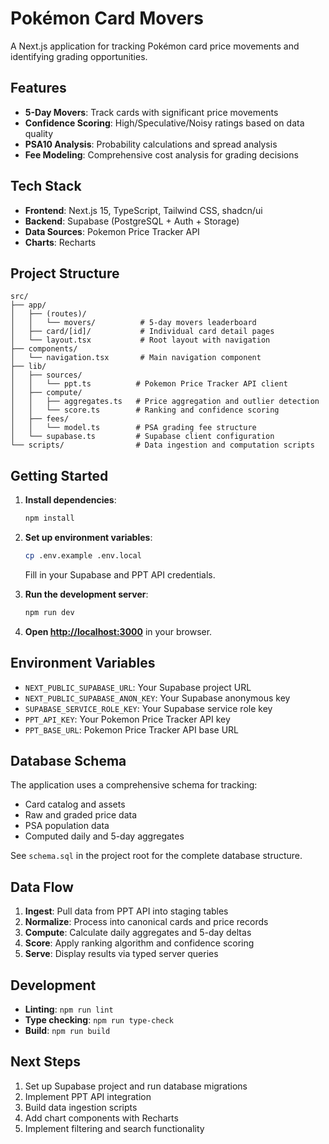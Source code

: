 # Pokémon Card Movers

A Next.js application for tracking Pokémon card price movements and identifying grading opportunities.

<!-- Force deployment update -->

## Features

- **5-Day Movers**: Track cards with significant price movements
- **Confidence Scoring**: High/Speculative/Noisy ratings based on data quality
- **PSA10 Analysis**: Probability calculations and spread analysis
- **Fee Modeling**: Comprehensive cost analysis for grading decisions

## Tech Stack

- **Frontend**: Next.js 15, TypeScript, Tailwind CSS, shadcn/ui
- **Backend**: Supabase (PostgreSQL + Auth + Storage)
- **Data Sources**: Pokemon Price Tracker API
- **Charts**: Recharts

## Project Structure

```
src/
├── app/
│   ├── (routes)/
│   │   └── movers/          # 5-day movers leaderboard
│   ├── card/[id]/           # Individual card detail pages
│   └── layout.tsx           # Root layout with navigation
├── components/
│   └── navigation.tsx       # Main navigation component
├── lib/
│   ├── sources/
│   │   └── ppt.ts          # Pokemon Price Tracker API client
│   ├── compute/
│   │   ├── aggregates.ts   # Price aggregation and outlier detection
│   │   └── score.ts        # Ranking and confidence scoring
│   ├── fees/
│   │   └── model.ts        # PSA grading fee structure
│   └── supabase.ts         # Supabase client configuration
└── scripts/                # Data ingestion and computation scripts
```

## Getting Started

1. **Install dependencies**:
   ```bash
   npm install
   ```

2. **Set up environment variables**:
   ```bash
   cp .env.example .env.local
   ```
   Fill in your Supabase and PPT API credentials.

3. **Run the development server**:
   ```bash
   npm run dev
   ```

4. **Open [http://localhost:3000](http://localhost:3000)** in your browser.

## Environment Variables

- `NEXT_PUBLIC_SUPABASE_URL`: Your Supabase project URL
- `NEXT_PUBLIC_SUPABASE_ANON_KEY`: Your Supabase anonymous key
- `SUPABASE_SERVICE_ROLE_KEY`: Your Supabase service role key
- `PPT_API_KEY`: Your Pokemon Price Tracker API key
- `PPT_BASE_URL`: Pokemon Price Tracker API base URL

## Database Schema

The application uses a comprehensive schema for tracking:
- Card catalog and assets
- Raw and graded price data
- PSA population data
- Computed daily and 5-day aggregates

See `schema.sql` in the project root for the complete database structure.

## Data Flow

1. **Ingest**: Pull data from PPT API into staging tables
2. **Normalize**: Process into canonical cards and price records
3. **Compute**: Calculate daily aggregates and 5-day deltas
4. **Score**: Apply ranking algorithm and confidence scoring
5. **Serve**: Display results via typed server queries

## Development

- **Linting**: `npm run lint`
- **Type checking**: `npm run type-check`
- **Build**: `npm run build`

## Next Steps

1. Set up Supabase project and run database migrations
2. Implement PPT API integration
3. Build data ingestion scripts
4. Add chart components with Recharts
5. Implement filtering and search functionality